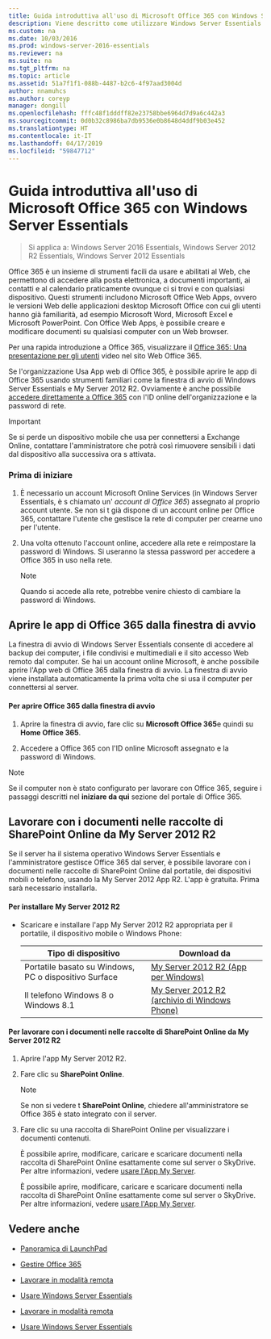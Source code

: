```yaml
---
title: Guida introduttiva all'uso di Microsoft Office 365 con Windows Server Essentials
description: Viene descritto come utilizzare Windows Server Essentials
ms.custom: na
ms.date: 10/03/2016
ms.prod: windows-server-2016-essentials
ms.reviewer: na
ms.suite: na
ms.tgt_pltfrm: na
ms.topic: article
ms.assetid: 51a7f1f1-088b-4487-b2c6-4f97aad3004d
author: nnamuhcs
ms.author: coreyp
manager: dongill
ms.openlocfilehash: fffc48f1dddff82e23758bbe6964d7d9a6c442a3
ms.sourcegitcommit: 0d0b32c8986ba7db9536e0b8648d4ddf9b03e452
ms.translationtype: HT
ms.contentlocale: it-IT
ms.lasthandoff: 04/17/2019
ms.locfileid: "59847712"
---
```

# <a name="quick-start-guide-to-using-microsoft-office-365-with-windows-server-essentials"></a>Guida introduttiva all'uso di Microsoft Office 365 con Windows Server Essentials

>Si applica a: Windows Server 2016 Essentials, Windows Server 2012 R2 Essentials, Windows Server 2012 Essentials

 Office 365 è un insieme di strumenti facili da usare e abilitati al Web, che permettono di accedere alla posta elettronica, a documenti importanti, ai contatti e al calendario praticamente ovunque ci si trovi e con qualsiasi dispositivo. Questi strumenti includono Microsoft Office Web Apps, ovvero le versioni Web delle applicazioni desktop Microsoft Office con cui gli utenti hanno già familiarità, ad esempio Microsoft Word, Microsoft Excel e Microsoft PowerPoint. Con Office Web Apps, è possibile creare e modificare documenti su qualsiasi computer con un Web browser.  
  
 Per una rapida introduzione a Office 365, visualizzare il [Office 365: Una presentazione per gli utenti](https://onlinehelp.microsoft.com/office365-smallbusinesses/hh534379.aspx) video nel sito Web Office 365.  
  
 Se l'organizzazione Usa App web di Office 365, è possibile aprire le app di Office 365 usando strumenti familiari come la finestra di avvio di Windows Server Essentials e My Server 2012 R2. Ovviamente è anche possibile [accedere direttamente a Office 365](https://login.microsoftonline.com/login.srf?wa=wsignin1.0&rpsnv=2&ct=1384059583&rver=6.1.6206.0&wp=MBI_KEY&wreply=https:%2F%2Fwww.outlook.com%2Fowa%2F&id=260563&whr=students.tamuk.edu&CBCXT=out) con l'ID online dell'organizzazione e la password di rete.  
  
> [!IMPORTANT]
>  Se si perde un dispositivo mobile che usa per connettersi a Exchange Online, contattare l'amministratore che potrà così rimuovere sensibili i dati dal dispositivo alla successiva ora s attivata.  
  
### <a name="before-you-begin"></a>Prima di iniziare  
  
1.  È necessario un account Microsoft Online Services (in Windows Server Essentials, è s chiamato un' *account di Office 365*) assegnato al proprio account utente. Se non si t già dispone di un account online per Office 365, contattare l'utente che gestisce la rete di computer per crearne uno per l'utente.  
  
2.  Una volta ottenuto l'account online, accedere alla rete e reimpostare la password di Windows. Si useranno la stessa password per accedere a Office 365 in uso nella rete.  
  
    > [!NOTE]
    >  Quando si accede alla rete, potrebbe venire chiesto di cambiare la password di Windows.  
  
## <a name="open-office-365-apps-from-the-launchpad"></a>Aprire le app di Office 365 dalla finestra di avvio  
 La finestra di avvio di Windows Server Essentials consente di accedere al backup dei computer, i file condivisi e multimediali e il sito accesso Web remoto dal computer. Se hai un account online Microsoft, è anche possibile aprire l'App web di Office 365 dalla finestra di avvio. La finestra di avvio viene installata automaticamente la prima volta che si usa il computer per connettersi al server.  
  
#### <a name="to-open-office-365-from-the-launchpad"></a>Per aprire Office 365 dalla finestra di avvio  
  
1.  Aprire la finestra di avvio, fare clic su **Microsoft Office 365**e quindi su **Home Office 365**.  
  
2.  Accedere a Office 365 con l'ID online Microsoft assegnato e la password di Windows.  
  
> [!NOTE]
>  Se il computer non è stato configurato per lavorare con Office 365, seguire i passaggi descritti nel **iniziare da qui** sezione del portale di Office 365.  
  
## <a name="work-with-documents-in-your-sharepoint-online-libraries-from-my-server-2012-r2"></a>Lavorare con i documenti nelle raccolte di SharePoint Online da My Server 2012 R2  
 Se il server ha il sistema operativo Windows Server Essentials e l'amministratore gestisce Office 365 dal server, è possibile lavorare con i documenti nelle raccolte di SharePoint Online dal portatile, dei dispositivi mobili o telefono, usando la My Server 2012 App R2. L'app è gratuita. Prima sarà necessario installarla.  
  
#### <a name="to-install-my-server-2012-r2"></a>Per installare My Server 2012 R2  
  
-   Scaricare e installare l'app My Server 2012 R2 appropriata per il portatile, il dispositivo mobile o Windows Phone:  
  
    |Tipo di dispositivo|Download da|  
    |-----------------|-------------------|  
    |Portatile basato su Windows, PC o dispositivo Surface|[My Server 2012 R2 (App per Windows)](https://apps.microsoft.com/windows/app/my-server-2012-r2/67e86695-bda3-4f32-96c4-2e20e56f1cf3)|  
    | Il telefono Windows 8 o Windows 8.1|[My Server 2012 R2 (archivio di Windows Phone)](http://www.windowsphone.com/store/app/my-server-2012-r2/44f596b5-0477-4096-b96e-ddd6ef64ad6b)|  
  
#### <a name="to-work-with-documents-in-sharepoint-online-libraries-from-my-server-2012-r2"></a>Per lavorare con i documenti nelle raccolte di SharePoint Online da My Server 2012 R2  
  
1.  Aprire l'app My Server 2012 R2.  
  
2.  Fare clic su **SharePoint Online**.  
  
    > [!NOTE]
    >  Se non si vedere t **SharePoint Online**, chiedere all'amministratore se Office 365 è stato integrato con il server.  
  
3.  Fare clic su una raccolta di SharePoint Online per visualizzare i documenti contenuti.  
  

     È possibile aprire, modificare, caricare e scaricare documenti nella raccolta di SharePoint Online esattamente come sul server o SkyDrive. Per altre informazioni, vedere [usare l'App My Server](Use-the-My-Server-App-to-Connect-to-Windows-Server-Essentials.md).  

     È possibile aprire, modificare, caricare e scaricare documenti nella raccolta di SharePoint Online esattamente come sul server o SkyDrive. Per altre informazioni, vedere [usare l'App My Server](../use/Use-the-My-Server-App-to-Connect-to-Windows-Server-Essentials.md).  

  
## <a name="see-also"></a>Vedere anche  
  
-   [Panoramica di LaunchPad](../manage/Overview-of-the-Launchpad-in-Windows-Server-Essentials.md)  
  
-   [Gestire Office 365](../manage/Manage-Office-365-in-Windows-Server-Essentials.md)  
  

-   [Lavorare in modalità remota](Work-Remotely-in-Windows-Server-Essentials.md)  
  
-   [Usare Windows Server Essentials](Use-Windows-Server-Essentials.md)

-   [Lavorare in modalità remota](../use/Work-Remotely-in-Windows-Server-Essentials.md)  
  
-   [Usare Windows Server Essentials](../use/Use-Windows-Server-Essentials.md)

